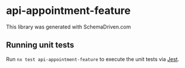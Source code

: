 
# api-appointment-feature

This library was generated with SchemaDriven.com

## Running unit tests

Run `nx test api-appointment-feature` to execute the unit tests via [Jest](https://jestjs.io).

